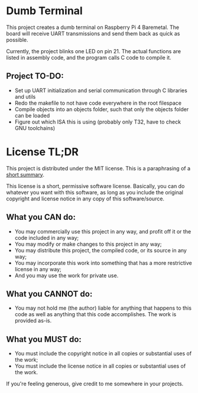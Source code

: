 # Dumb Terminal

This project creates a dumb terminal on Raspberry Pi 4 Baremetal. The board will
receive UART transmissions and send them back as quick as possible.

Currently, the project blinks one LED on pin 21. The actual functions are listed
in assembly code, and the program calls C code to compile it.

## Project TO-DO:

- Set up UART initialization and serial communication through C libraries and
  utils
- Redo the makefile to not have code everywhere in the root filespace
- Compile objects into an objects folder, such that only the objects folder can
  be loaded
- Figure out which ISA this is using (probably only T32, have to check GNU
  toolchains)

# License TL;DR

This project is distributed under the MIT license. This is a paraphrasing of a
[short summary](https://tldrlegal.com/license/mit-license).

This license is a short, permissive software license. Basically, you can do
whatever you want with this software, as long as you include the original
copyright and license notice in any copy of this software/source.

## What you CAN do:

- You may commercially use this project in any way, and profit off it or the
  code included in any way;
- You may modify or make changes to this project in any way;
- You may distribute this project, the compiled code, or its source in any way;
- You may incorporate this work into something that has a more restrictive
  license in any way;
- And you may use the work for private use.

## What you CANNOT do:

- You may not hold me (the author) liable for anything that happens to this code
  as well as anything that this code accomplishes. The work is provided as-is.

## What you MUST do:

- You must include the copyright notice in all copies or substantial uses of the
  work;
- You must include the license notice in all copies or substantial uses of the
  work.

If you're feeling generous, give credit to me somewhere in your projects.
